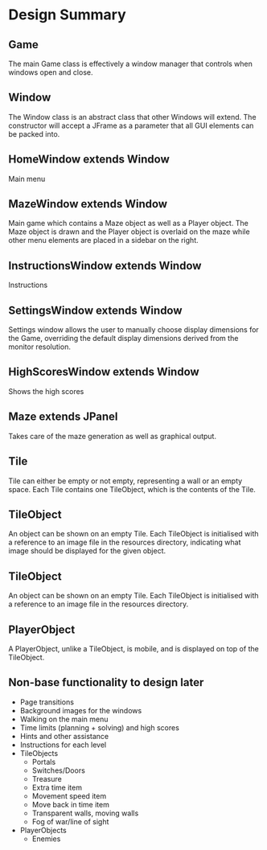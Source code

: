 Design Summary
==============
Game
----
The main Game class is effectively a window manager that controls when windows open and close. 

Window
------
The Window class is an abstract class that other Windows will extend. The constructor will accept a JFrame as a parameter that all GUI elements can be packed into.

HomeWindow extends Window
-------------------------
Main menu

MazeWindow extends Window
-------------------------
Main game which contains a Maze object as well as a Player object. The Maze object is drawn and the Player object is overlaid on the maze while other menu elements are placed in a sidebar on the right.

InstructionsWindow extends Window
---------------------------------
Instructions

SettingsWindow extends Window
-----------------------------
Settings window allows the user to manually choose display dimensions for the Game, overriding the default display dimensions derived from the monitor resolution.

HighScoresWindow extends Window
-------------------------------
Shows the high scores

Maze extends JPanel
-------------------
Takes care of the maze generation as well as graphical output.

Tile
----
Tile can either be empty or not empty, representing a wall or an empty space. Each Tile contains one TileObject, which is the contents of the Tile.

TileObject
----------
An object can be shown on an empty Tile. Each TileObject is initialised with a reference to an image file in the resources directory, indicating what image should be displayed for the given object.


TileObject
----------
An object can be shown on an empty Tile. Each TileObject is initialised with a reference to an image file in the resources directory.

PlayerObject
------------
A PlayerObject, unlike a TileObject, is mobile, and is displayed on top of the TileObject.

Non-base functionality to design later
--------------------------------------
- Page transitions
- Background images for the windows
- Walking on the main menu
- Time limits (planning + solving) and high scores
- Hints and other assistance
- Instructions for each level
- TileObjects
    * Portals
    * Switches/Doors
    * Treasure
    * Extra time item
    * Movement speed item
    * Move back in time item
    * Transparent walls, moving walls
    * Fog of war/line of sight
- PlayerObjects
    * Enemies


